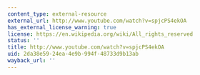 ```yaml
---
content_type: external-resource
external_url: http://www.youtube.com/watch?v=spjcPS4ekOA
has_external_license_warning: true
license: https://en.wikipedia.org/wiki/All_rights_reserved
status: ''
title: http://www.youtube.com/watch?v=spjcPS4ekOA
uid: 2da38e59-24ea-4e9b-994f-48733d9b13ab
wayback_url: ''
---
```

